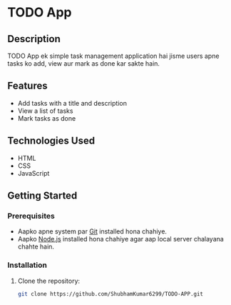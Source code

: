 # TODO App

## Description
TODO App ek simple task management application hai jisme users apne tasks ko add, view aur mark as done kar sakte hain.

## Features
- Add tasks with a title and description
- View a list of tasks
- Mark tasks as done

## Technologies Used
- HTML
- CSS
- JavaScript

## Getting Started

### Prerequisites
- Aapko apne system par [Git](https://git-scm.com/) installed hona chahiye.
- Aapko [Node.js](https://nodejs.org/) installed hona chahiye agar aap local server chalayana chahte hain.

### Installation
1. Clone the repository:
   ```bash
   git clone https://github.com/ShubhamKumar6299/TODO-APP.git
